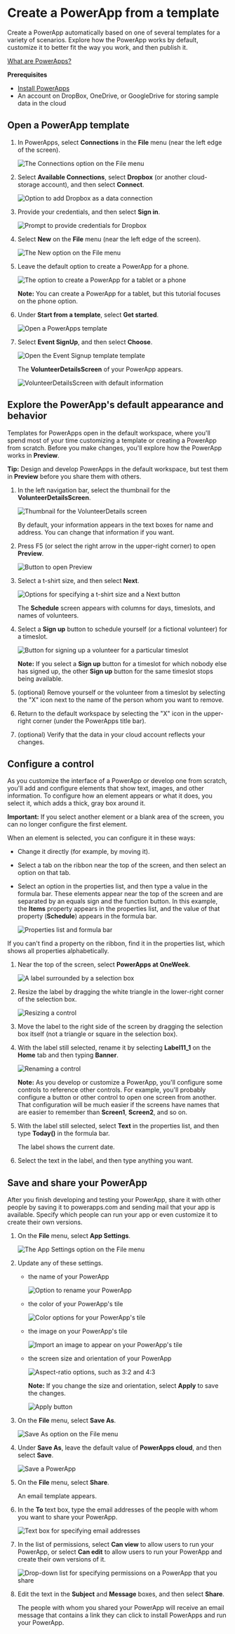 <properties
	pageTitle="PowerApps: Create a PowerApp from a template"
	description="Step-by-step instructions for creating a PowerApp automatically based on a template, customizing the PowerApp, and then publishing it."
	services="powerapps"
	documentationCenter="na"
	authors="AFTOwen"
	manager="dwrede"
	editor=""
	tags=""/>

<tags
   ms.service="powerapps"
   ms.devlang="na"
   ms.topic="hero-article"
   ms.tgt_pltfrm="na"
   ms.workload="na"
   ms.date="11/14/2015"
   ms.author="anneta"/>
# Create a PowerApp from a template
Create a PowerApp automatically based on one of several templates for a variety of scenarios. Explore how the PowerApp works by default, customize it to better fit the way you work, and then publish it.

[What are PowerApps?](http://www.kratosapps.com/tutorials)

**Prerequisites**

- [Install PowerApps](http://aka.ms/powerappsinstall)
- An account on DropBox, OneDrive, or GoogleDrive for storing sample data in the cloud

## Open a PowerApp template ##
1. In PowerApps, select **Connections** in the **File** menu (near the left edge of the screen).

	![The Connections option on the File menu](./media/get-started-test-drive/file-connections.jpg)

1. Select **Available Connections**, select **Dropbox** (or another cloud-storage account), and then select **Connect**.

	![Option to add Dropbox as a data connection](./media/get-started-test-drive/add-dropbox.jpg)

1. Provide your credentials, and then select **Sign in**.

	![Prompt to provide credentials for Dropbox](./media/get-started-test-drive/dropbox-credentials.jpg)

1. Select **New** on the **File** menu (near the left edge of the screen).

	![The New option on the File menu](./media/get-started-test-drive/file-new.jpg)

1. Leave the default option to create a PowerApp for a phone.

	![The option to create a PowerApp for a tablet or a phone](./media/get-started-test-drive/phone-app.jpg)

	**Note:** You can create a PowerApp for a tablet, but this tutorial focuses on the phone option.

1. Under **Start from a template**, select **Get started**.

	![Open a PowerApps template](./media/get-started-test-drive/open-template.jpg)

2. Select **Event SignUp**, and then select **Choose**.

	![Open the Event Signup template template](./media/get-started-test-drive/choose-template.jpg)

	The **VolunteerDetailsScreen** of your PowerApp appears.

	![VolunteerDetailsScreen with default information](./media/get-started-test-drive/volunteer-default.jpg)

## Explore the PowerApp's default appearance and behavior ##
Templates for PowerApps open in the default workspace, where you'll spend most of your time customizing a template or creating a PowerApp from scratch. Before you make changes, you'll explore how the PowerApp works in **Preview**.

**Tip:** Design and develop PowerApps in the default workspace, but test them in **Preview** before you share them with others.

1. In the left navigation bar, select the thumbnail for the **VolunteerDetailsScreen**.

	![Thumbnail for the VolunteerDetails screen](./media/get-started-test-drive/vdetails-thumbnail.jpg)

	By default, your information appears in the text boxes for name and address. You can change that information if you want.

1. Press F5 (or select the right arrow in the upper-right corner) to open **Preview**.

	![Button to open Preview](./media/get-started-test-drive/preview-button.jpg)

1. Select a t-shirt size, and then select **Next**.

	![Options for specifying a t-shirt size and a Next button](./media/get-started-test-drive/tshirt-size.jpg)

	The **Schedule** screen appears with columns for days, timeslots, and names of volunteers.

1. Select a **Sign up** button to schedule yourself (or a fictional volunteer) for a timeslot.

	![Button for signing up a volunteer for a particular timeslot](./media/get-started-test-drive/signup-button.jpg)

	**Note:** If you select a **Sign up** button for a timeslot for which nobody else has signed up, the other **Sign up** button for the same timeslot stops being available.

1. (optional) Remove yourself or the volunteer from a timeslot by selecting the "X" icon next to the name of the person whom you want to remove.

1. Return to the default workspace by selecting the "X" icon in the upper-right corner (under the PowerApps title bar).

1. (optional) Verify that the data in your cloud account reflects your changes.

## Configure a control ##
As you customize the interface of a PowerApp or develop one from scratch, you'll add and configure elements that show text, images, and other information. To configure how an element appears or what it does, you select it, which adds a thick, gray box around it.

**Important:** If you select another element or a blank area of the screen, you can no longer configure the first element.

When an element is selected, you can configure it in these ways:

- Change it directly (for example, by moving it).
- Select a tab on the ribbon near the top of the screen, and then select an option on that tab.
- Select an option in the properties list, and then type a value in the formula bar. These elements appear near the top of the screen and are separated by an equals sign and the function button. In this example, the **Items** property appears in the properties list, and the value of that property (**Schedule**) appears in the formula bar.

	![Properties list and formula bar](./media/get-started-test-drive/properties-list.jpg)

If you can't find a property on the ribbon, find it in the properties list, which shows all properties alphabetically.

1. Near the top of the screen, select **PowerApps at OneWeek**.

	![A label surrounded by a selection box](./media/get-started-test-drive/selected-label.jpg)

1. Resize the label by dragging the white triangle in the lower-right corner of the selection box.

	![Resizing a control](./media/get-started-test-drive/resize-label.jpg)

1. Move the label to the right side of the screen by dragging the selection box itself (not a triangle or square in the selection box).

1. With the label still selected, rename it by selecting **Label11_1** on the **Home** tab and then typing **Banner**.

	![Renaming a control](./media/get-started-test-drive/rename-label.jpg)

	**Note:** As you develop or customize a PowerApp, you'll configure some controls to reference other controls. For example, you'll probably configure a button or other control to open one screen from another. That configuration will be much easier if the screens have names that are easier to remember than **Screen1**, **Screen2**, and so on.

1. With the label still selected, select **Text** in the properties list, and then type **Today()** in the formula bar.

	The label shows the current date.

1. Select the text in the label, and then type anything you want.

## Save and share your PowerApp ##
After you finish developing and testing your PowerApp, share it with other people by saving it to powerapps.com and sending mail that your app is available. Specify which people can run your app or even customize it to create their own versions.

1. On the **File** menu, select **App Settings**.

	![The App Settings option on the File menu](./media/get-started-test-drive/file-settings.jpg)

2. Update any of these settings.

	- the name of your PowerApp

		![Option to rename your PowerApp](./media/get-started-test-drive/rename-app.jpg)

	- the color of your PowerApp's tile

		![Color options for your PowerApp's tile](./media/get-started-test-drive/tile-color.jpg)

	- the image on your PowerApp's tile

		![Import an image to appear on your PowerApp's tile](./media/get-started-test-drive/tile-image.jpg)

	- the screen size and orientation of your PowerApp

		![Aspect-ratio options, such as 3:2 and 4:3](./media/get-started-test-drive/aspect-ratio.jpg)

		**Note:** If you change the size and orientation, select **Apply** to save the changes.

		![Apply button](./media/get-started-test-drive/apply-button.jpg)

2. On the **File** menu, select **Save As**.

	![Save As option on the File menu](./media/get-started-test-drive/file-save.jpg)

3. Under **Save As**, leave the default value of **PowerApps cloud**, and then select **Save**.

	![Save a PowerApp](./media/get-started-test-drive/save-powerapps.jpg)

6. On the **File** menu, select **Share**.

	An email template appears.

1. In the **To** text box, type the email addresses of the people with whom you want to share your PowerApp.

	![Text box for specifying email addresses](./media/get-started-test-drive/share-to.jpg)

1. In the list of permissions, select **Can view** to allow users to run your PowerApp, or select **Can edit** to allow users to run your PowerApp and create their own versions of it.

	![Drop-down list for specifying permissions on a PowerApp that you share](./media/get-started-test-drive/share-level.jpg)

1. Edit the text in the **Subject** and **Message** boxes, and then select **Share**.

	The people with whom you shared your PowerApp will receive an email message that contains a link they can click to install PowerApps and run your PowerApp.
